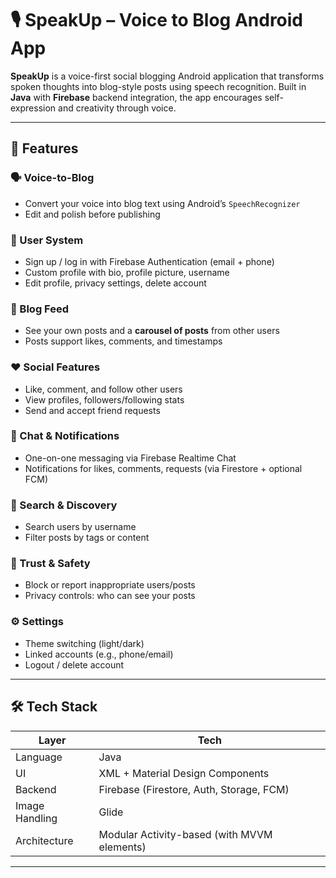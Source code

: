 # 🎙️ SpeakUp – Voice to Blog Android App

**SpeakUp** is a voice-first social blogging Android application that transforms spoken thoughts into blog-style posts using speech recognition. Built in **Java** with **Firebase** backend integration, the app encourages self-expression and creativity through voice.

---

## 📲 Features

### 🗣️ Voice-to-Blog
- Convert your voice into blog text using Android’s `SpeechRecognizer`
- Edit and polish before publishing

### 👤 User System
- Sign up / log in with Firebase Authentication (email + phone)
- Custom profile with bio, profile picture, username
- Edit profile, privacy settings, delete account

### 📰 Blog Feed
- See your own posts and a **carousel of posts** from other users
- Posts support likes, comments, and timestamps

### ❤️ Social Features
- Like, comment, and follow other users
- View profiles, followers/following stats
- Send and accept friend requests

### 💬 Chat & Notifications
- One-on-one messaging via Firebase Realtime Chat
- Notifications for likes, comments, requests (via Firestore + optional FCM)

### 🔎 Search & Discovery
- Search users by username
- Filter posts by tags or content

### 🔐 Trust & Safety
- Block or report inappropriate users/posts
- Privacy controls: who can see your posts

### ⚙️ Settings
- Theme switching (light/dark)
- Linked accounts (e.g., phone/email)
- Logout / delete account

---

## 🛠️ Tech Stack

| Layer         | Tech                                           |
|--------------|------------------------------------------------|
| Language      | Java                                           |
| UI            | XML + Material Design Components               |
| Backend       | Firebase (Firestore, Auth, Storage, FCM)       |
| Image Handling| Glide                                          |
| Architecture  | Modular Activity-based (with MVVM elements)   |

---



